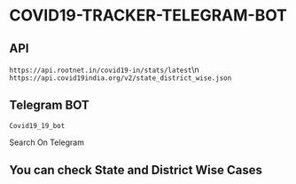 # COVID19-TRACKER-TELEGRAM-BOT

## API
`https://api.rootnet.in/covid19-in/stats/latest`\n
`https://api.covid19india.org/v2/state_district_wise.json`


## Telegram BOT

`Covid19_19_bot`

Search On Telegram

## You can check State and District Wise Cases
